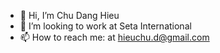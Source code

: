 - 👋 Hi, I’m Chu Dang Hieu
- 💞️ I’m looking to work at Seta International 
- 📫 How to reach me: at hieuchu.d@gmail.com

<!---
hieuchud/hieuchud is a ✨ special ✨ repository because its `README.md` (this file) appears on your GitHub profile.
You can click the Preview link to take a look at your changes.
--->
